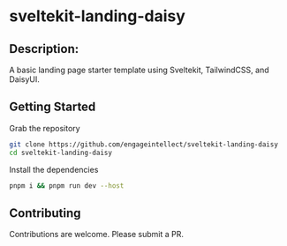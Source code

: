 # sveltekit-landing-daisy

## Description:

A basic landing page starter template using Sveltekit, TailwindCSS, and DaisyUI.

## Getting Started

Grab the repository

```bash
git clone https://github.com/engageintellect/sveltekit-landing-daisy
cd sveltekit-landing-daisy
```

Install the dependencies

```bash
pnpm i && pnpm run dev --host
```

## Contributing

Contributions are welcome. Please submit a PR.
